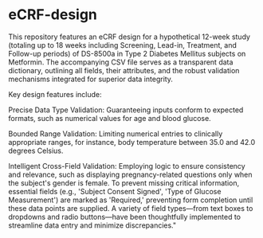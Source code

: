 # eCRF-design
This repository features an eCRF design for a hypothetical 12-week study (totaling up to 18 weeks including Screening, Lead-in, Treatment, and Follow-up periods) of DS-8500a in Type 2 Diabetes Mellitus subjects on Metformin. The accompanying CSV file serves as a transparent data dictionary, outlining all fields, their attributes, and the robust validation mechanisms integrated for superior data integrity.

Key design features include:

Precise Data Type Validation: Guaranteeing inputs conform to expected formats, such as numerical values for age and blood glucose.

Bounded Range Validation: Limiting numerical entries to clinically appropriate ranges, for instance, body temperature between 35.0 and 42.0 degrees Celsius.

Intelligent Cross-Field Validation: Employing logic to ensure consistency and relevance, such as displaying pregnancy-related questions only when the subject's gender is female.
To prevent missing critical information, essential fields (e.g., 'Subject Consent Signed', 'Type of Glucose Measurement') are marked as 'Required,' preventing form completion until these data points are supplied. A variety of field types—from text boxes to dropdowns and radio buttons—have been thoughtfully implemented to streamline data entry and minimize discrepancies."
